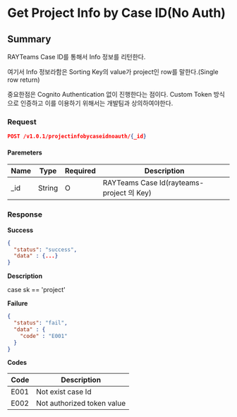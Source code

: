 # Get Project Info by Case ID(No Auth)

## Summary

RAYTeams Case ID를 통해서 Info 정보를 리턴한다.

여기서 Info 정보라함은 Sorting Key의 value가 project인 row를 말한다.(Single row return)

중요한점은 Cognito Authentication 없이 진행한다는 점이다. Custom Token 방식으로 인증하고 이를 이용하기 위해서는 개발팀과 상의하여야한다.

### Request

```JSON
POST /v1.0.1/projectinfobycaseidnoauth/{_id}
```

#### Paremeters

| Name | Type | Required | Description |
| --- | --- | --- | --- |
| _id | String | O | RAYTeams Case Id(rayteams-project 의 Key) |

### Response

**Success**
```JSON
{
  "status": "success",
  "data" : {...}
}
```

**Description**

case sk == 'project'

**Failure**
```JSON
{
  "status": "fail",
  "data" : {
    "code" : "E001"
  }
}
```

**Codes**

| Code | Description |
| --- | --- |
| E001 | Not exist case Id |
| E002 | Not authorized token value |